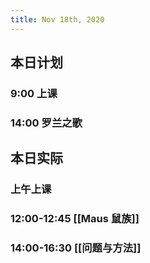 ```yaml
---
title: Nov 18th, 2020
---
```


## 本日计划
### 9:00 上课
### 14:00 罗兰之歌
## 本日实际
### 上午上课
### 12:00-12:45 [[Maus 鼠族]]
### 14:00-16:30 [[问题与方法]]
### 
